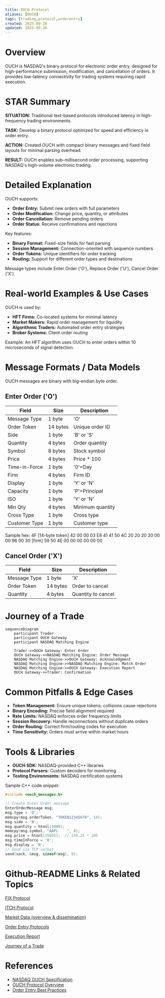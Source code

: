```yaml
---
title: OUCH Protocol
aliases: [OUCH]
tags: [trading,protocol,orderentry]
created: 2025-09-26
updated: 2025-09-26
---
```


# Overview

OUCH is NASDAQ's binary protocol for electronic order entry, designed for high-performance submission, modification, and cancellation of orders. It provides low-latency connectivity for trading systems requiring rapid execution.

# STAR Summary

**SITUATION:** Traditional text-based protocols introduced latency in high-frequency trading environments.

**TASK:** Develop a binary protocol optimized for speed and efficiency in order entry.

**ACTION:** Created OUCH with compact binary messages and fixed field layouts for minimal parsing overhead.

**RESULT:** OUCH enables sub-millisecond order processing, supporting NASDAQ's high-volume electronic trading.

# Detailed Explanation

OUCH supports:
- **Order Entry:** Submit new orders with full parameters
- **Order Modification:** Change price, quantity, or attributes
- **Order Cancellation:** Remove pending orders
- **Order Status:** Receive confirmations and rejections

Key features:
- **Binary Format:** Fixed-size fields for fast parsing
- **Session Management:** Connection-oriented with sequence numbers
- **Order Tokens:** Unique identifiers for order tracking
- **Routing:** Support for different order types and destinations

Message types include Enter Order ('O'), Replace Order ('U'), Cancel Order ('X').

# Real-world Examples & Use Cases

OUCH is used by:
- **HFT Firms:** Co-located systems for minimal latency
- **Market Makers:** Rapid order management for liquidity
- **Algorithmic Traders:** Automated order entry strategies
- **Broker Systems:** Client order routing

Example: An HFT algorithm uses OUCH to enter orders within 10 microseconds of signal detection.

# Message Formats / Data Models

OUCH messages are binary with big-endian byte order.

## Enter Order ('O')

| Field | Size | Description |
|-------|------|-------------|
| Message Type | 1 byte | 'O' |
| Order Token | 14 bytes | Unique order ID |
| Side | 1 byte | 'B' or 'S' |
| Quantity | 4 bytes | Order quantity |
| Symbol | 8 bytes | Stock symbol |
| Price | 4 bytes | Price * 100 |
| Time-in-Force | 1 byte | '0'=Day |
| Firm | 4 bytes | Firm ID |
| Display | 1 byte | 'Y' or 'N' |
| Capacity | 1 byte | 'P'=Principal |
| ISO | 1 byte | 'Y' or 'N' |
| Min Qty | 4 bytes | Minimum quantity |
| Cross Type | 1 byte | Cross type |
| Customer Type | 1 byte | Customer type |

Sample hex: 4F [14-byte token] 42 00 00 03 E8 41 41 50 4C 20 20 20 20 00 00 96 00 30 [firm] 59 50 4E 00 00 00 00 00 00

## Cancel Order ('X')

| Field | Size | Description |
|-------|------|-------------|
| Message Type | 1 byte | 'X' |
| Order Token | 14 bytes | Order to cancel |
| Quantity | 4 bytes | Quantity to cancel |

# Journey of a Trade

```mermaid
sequenceDiagram
    participant Trader
    participant OUCH Gateway
    participant NASDAQ Matching Engine

    Trader->>OUCH Gateway: Enter Order
    OUCH Gateway->>NASDAQ Matching Engine: Order Message
    NASDAQ Matching Engine->>OUCH Gateway: Acknowledgment
    NASDAQ Matching Engine->>NASDAQ Matching Engine: Match Order
    NASDAQ Matching Engine->>OUCH Gateway: Execution Report
    OUCH Gateway->>Trader: Confirmation
```

# Common Pitfalls & Edge Cases

- **Token Management:** Ensure unique tokens; collisions cause rejections
- **Binary Encoding:** Precise field alignment required
- **Rate Limits:** NASDAQ enforces order frequency limits
- **Session Recovery:** Handle reconnections without duplicate orders
- **Order Routing:** Correct firm/routing codes for execution
- **Time Sensitivity:** Orders must arrive within market hours

# Tools & Libraries

- **OUCH SDK:** NASDAQ-provided C++ libraries
- **Protocol Parsers:** Custom decoders for monitoring
- **Testing Environments:** NASDAQ certification systems

Sample C++ code snippet:

```cpp
#include <ouch_messages.h>

// Create Enter Order message
EnterOrderMessage msg;
msg.type = 'O';
memcpy(msg.orderToken, "TOKEN12345678", 14);
msg.side = 'B';
msg.quantity = htonl(1000);
memcpy(msg.symbol, "AAPL    ", 8);
msg.price = htonl(15025);  // 150.25 * 100
msg.timeInForce = '0';
msg.display = 'N';
// Send via TCP socket
send(sock, &msg, sizeof(msg), 0);
```

# Github-README Links & Related Topics

[FIX Protocol](../fix-protocol/)

[ITCH Protocol](../itch-protocol/)

[Market Data (overview & dissemination)](../market-data/market-data-overview-dissemination/)

[Order Entry Protocols](../order-entry-protocols/)

[Execution Report](../compliance/execution-report/)

[Journey of a Trade](../lifecycle/journey-of-a-trade/)

# References

- [NASDAQ OUCH Specification](https://www.nasdaqtrader.com/content/technicalsupport/specifications/TradingProducts/OUCH4.2.pdf)
- [OUCH Protocol Overview](https://www.nasdaq.com/solutions/technology-innovation/trading-protocols)
- [Order Entry Best Practices](https://www.fixtrading.org/resources/recommended-practices/)